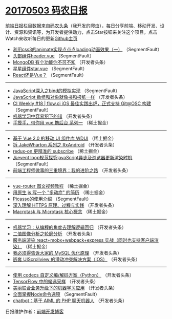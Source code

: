 # [20170503 码农日报](http://hao.caibaojian.com/date/2017/05/03)

[前端日报](http://caibaojian.com/c/news)栏目数据来自[码农头条](http://hao.caibaojian.com/)（我开发的爬虫），每日分享前端、移动开发、设计、资源和资讯等，为开发者提供动力，点击Star按钮来关注这个项目，点击Watch来收听每日的更新[Github主页](https://github.com/kujian/frontendDaily)
* [利用css3的animate实现点点点loading动画效果（一）](http://hao.caibaojian.com/36865.html) （SegmentFault）
* [头部组件header.vue](http://hao.caibaojian.com/36870.html) （SegmentFault）
* [MongoDB 有个功能你不可不知](http://hao.caibaojian.com/36892.html) （开发者头条）
* [星星组件star.vue](http://hao.caibaojian.com/36871.html) （SegmentFault）
* [React还是Vue？](http://hao.caibaojian.com/36866.html) （SegmentFault）

***
* [JavaScript深入之bind的模拟实现](http://hao.caibaojian.com/36857.html) （SegmentFault）
* [JavaScript 数组和对象就像书和报纸一样](http://hao.caibaojian.com/36893.html) （开发者头条）
* [CI Weekly #18 |  flow.ci iOS 最佳实践出炉，正式支持 Git@OSC 构建](http://hao.caibaojian.com/36856.html) （SegmentFault）
* [机器学习中容易犯下的错](http://hao.caibaojian.com/36889.html) （开发者头条）
* [手摸手，带你用 vue 撸后台 系列一](http://hao.caibaojian.com/36834.html) （稀土掘金）

***
* [基于 Vue 2.0 的移动 UI 组件库 WDUI](http://hao.caibaojian.com/36835.html) （稀土掘金）
* [拆 JakeWharton 系列之 RxAndroid](http://hao.caibaojian.com/36894.html) （开发者头条）
* [redux-on 更精准的 subscribe](http://hao.caibaojian.com/36836.html) （稀土掘金）
* [从event loop规范探究javaScript异步及浏览器更新渲染时机](http://hao.caibaojian.com/36863.html) （SegmentFault）
* [前端工程师做事的三重境界：我的进阶之路](http://hao.caibaojian.com/36874.html) （开发者头条）

***
* [vue-router 图文视频教程](http://hao.caibaojian.com/36838.html) （稀土掘金）
* [用原生 js 写一个 &quot;多动症&quot; 的简历](http://hao.caibaojian.com/36839.html) （稀土掘金）
* [Picasso的使用介绍](http://hao.caibaojian.com/36869.html) （SegmentFault）
* [深入理解 HTTPS 原理、过程与实践](http://hao.caibaojian.com/36872.html) （开发者头条）
* [Macrotask 与 Microtask 核心概念](http://hao.caibaojian.com/36837.html) （稀土掘金）

***
* [机器学习：从编程的角度去理解逻辑回归](http://hao.caibaojian.com/36885.html) （开发者头条）
* [二值图像分析之轮廓分析](http://hao.caibaojian.com/36896.html) （开发者头条）
* [服务端渲染 react+mobx+webpack+express 实战（同时也支持客户端渲染）](http://hao.caibaojian.com/36833.html) （稀土掘金）
* [我必须得告诉大家的 MySQL 优化原理](http://hao.caibaojian.com/36873.html) （开发者头条）
* [嵌套 UIScrollview 的滑动冲突解决方案（iOS）](http://hao.caibaojian.com/36895.html) （开发者头条）

***
* [使用 codecs 自定义编/解码方案（Python）](http://hao.caibaojian.com/36875.html) （开发者头条）
* [TensorFlow 中的候选采样](http://hao.caibaojian.com/36897.html) （开发者头条）
* [美丽联合业务升级下的机器学习应用](http://hao.caibaojian.com/36888.html) （开发者头条）
* [全面掌握Node命令选项](http://hao.caibaojian.com/36868.html) （SegmentFault）
* [chatbot：基于 AIML 的 PHP 聊天机器人](http://hao.caibaojian.com/36890.html) （开发者头条）

日报维护作者：[前端开发博客](http://caibaojian.com/) 